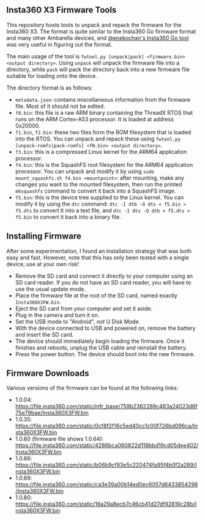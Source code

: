 ## Insta360 X3 Firmware Tools

This repository hosts tools to unpack and repack the firmware for the Insta360 X3. The format is quite similar to the Insta360 Go firmware format and many other Ambarella devices, and [@enekochan's Insta360 Go tool](https://github.com/enekochan/insta360-go-firmware-tool) was very useful in figuring out the format.

The main usage of the tool is `fwtool.py [unpack|pack] <firmware.bin> <output directory>`. Using `unpack` will unpack the firmware file into a directory, while `pack` will pack the directory back into a new firmware file suitable for loading onto the device.

The directory format is as follows:

- `metadata.json`: contains miscellaneous information from the firmware file. Most of it should not be edited.
- `f0.bin`: this file is a raw ARM binary containing the ThreadX RTOS that runs on the ARM Cortex-A53 processor. It is loaded at address 0x20000.
- `f1.bin`, `f2.bin`: these two files form the ROM filesystem that is loaded into the RTOS. You can unpack and repack these using `fwtool.py [unpack-romfs|pack-romfs] <fN.bin> <output directory>`.
- `f3.bin`: this is a compressed Linux kernel for the ARM64 application processor.
- `f4.bin`: this is the SquashFS root filesystem for the ARM64 application processor. You can unpack and modify it by using `sudo mount_squashfs.sh f4.bin <mountpoint>`: after mounting, make any changes you want to the mounted filesystem, then run the printed `mksquashfs` command to convert it back into a SquashFS image.
- `f5.bin`: this is the device tree supplied to the Linux kernel. You can modify it by using the `dtc` command: `dtc -I dtb -O dts < f5.bin > f5.dts` to convert it into a text file, and `dtc -I dts -O dtb < f5.dts > f5.bin` to convert it back into a binary file.

## Installing Firmware

After some experimentation, I found an installation strategy that was both easy and fast. However, note that this has only been tested with a single device; use at your own risk!

- Remove the SD card and connect it directly to your computer using an SD card reader. If you do not have an SD card reader, you will have to use the usual update mode.
- Place the firmware file at the root of the SD card, named exactly `Insta360X3FW.bin`.
- Eject the SD card from your computer and set it aside.
- Plug in the camera and turn it on.
- Set the USB mode to "Android", *not* U Disk Mode.
- With the device connected to USB and powered on, remove the battery and insert the SD card.
- The device should immediately begin loading the firmware. Once it finishes and reboots, unplug the USB cable and reinstall the battery.
- Press the power button. The device should boot into the new firmware.

## Firmware Downloads

Various versions of the firmware can be found at the following links:

- 1.0.04: https://file.insta360.com/static/infr_base/759b2362289c483a24023d6f75e79bae/Insta360X3FW.bin
- 1.0.35: https://file.insta360.com/static/0cf8f2f16c5ed40cc1c00f726bd096ca/Insta360X3FW.bin
- 1.0.60 (firmware file shows 1.0.64): https://file.insta360.com/static/4286bca060822d118bbd19cd05dee402/Insta360X3FW.bin
- 1.0.66: https://file.insta360.com/static/b06b9cf93e5c220474fa95f4b0f2a289/Insta360X3FW.bin
- 1.0.69: https://file.insta360.com/static/ca3e39a00b14ed0ec6057d6433854298/Insta360X3FW.bin
- 1.0.80: https://file.insta360.com/static/16a29a8ecb7c46cb41d27df92819c28b/Insta360X3FW.bin
